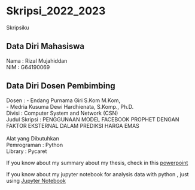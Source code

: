 # Skripsi_2022_2023

Skripsiku

## Data Diri Mahasiswa

Nama : Rizal Mujahiddan <br>
NIM : G64190069<br>

## Data Diri Dosen Pembimbing

Dosen : - Endang Purnama Giri S.Kom M.Kom,<br>
        - Medria Kusuma Dewi Hardhienata, S.Komp., Ph.D.<br>
Divisi : Computer System and Network (CSN) <br>
Judul Skripsi : PENGGUNAAN MODEL FACEBOOK PROPHET DENGAN FAKTOR EKSTERNAL DALAM PREDIKSI HARGA EMAS<br>
<br>
Alat yang Dibutuhkan <br>
Pemrograman : Python<br>
Library : Pycaret

If you know about my summary about my thesis, check in this [powerpoint](./G64190069_Seminar_Hasil.pptx)

If you know about my jupyter notebook for analysis data with python , just using [Jupyter Notebook](./pycaret-skripsi-data-emasku.ipynb)
